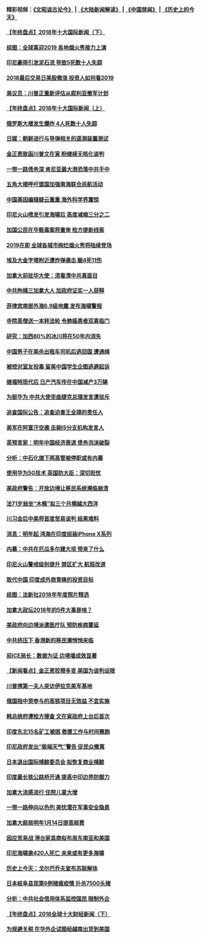 #### 精彩视频：[《文昭谈古论今》](https://github.com/gfw-breaker/wenzhao/blob/master/README.md?t=01011531) | [《大陆新闻解读》](https://github.com/gfw-breaker/ntdtv-comedy/blob/master/README.md?t=01011531) | [《中国禁闻》](https://github.com/gfw-breaker/ntdtv-news/blob/master/README.md?t=01011531) | [《历史上的今天》](https://github.com/gfw-breaker/today-in-history/blob/master/README.md?t=01011531) 

#### [【年终盘点】2018年十大国际新闻（下）](../pages/nsc418/n10925458.md?t=01011531) 

#### [组图：全球喜迎2019 各地烟火秀接力上演](../pages/nsc418/n10945584.md?t=01011531) 

#### [印尼豪雨引发泥石流 导致5死数十人失踪](../pages/nsc418/n10945409.md?t=01011531) 

#### [2018最后交易日美股微涨 投资人如何看2019](../pages/nsc418/n10944797.md?t=01011531) 

#### [美议员：川普正重新评估从叙利亚撤军计划](../pages/nsc418/n10944364.md?t=01011531) 

#### [【年终盘点】2018年十大国际新闻（上）](../pages/nsc418/n10924773.md?t=01011531) 

#### [俄罗斯大楼发生爆炸 4人死数十人失踪](../pages/nsc418/n10943682.md?t=01011531) 

#### [日媒：朝鲜进行与导弹相关的遥测装置测试](../pages/nsc418/n10943525.md?t=01011531) 

#### [金正恩致函川普文在寅 盼继续无核化谈判](../pages/nsc418/n10943074.md?t=01011531) 

#### [一带一路债务深 肯尼亚最大港恐落中共手中](../pages/nsc418/n10942794.md?t=01011531) 

#### [五角大楼呼吁盟国加强南海联合巡航活动](../pages/nsc418/n10942310.md?t=01011531) 

#### [中国基因编辑疑云重重 海外科学界震惊](../pages/nsc418/n10940149.md?t=01011531) 

#### [印尼火山喷发引发海啸后 高度减缩三分之二](../pages/nsc418/n10941435.md?t=01011531) 

#### [加国公民在华贩毒案将重审 检方提新线索](../pages/nsc418/n10940613.md?t=01011531) 

#### [2019在即 全球各城市绚烂烟火秀将陆续登场](../pages/nsc418/n10940465.md?t=01011531) 

#### [埃及大金字塔附近遭炸弹袭击 酿4死11伤](../pages/nsc418/n10940511.md?t=01011531) 

#### [加拿大前驻华大使：须看清中共真面目](../pages/nsc418/n10940389.md?t=01011531) 

#### [中共拘捕三加拿大人 加政府证实一人获释](../pages/nsc418/n10939393.md?t=01011531) 

#### [菲律宾南部外海6.9级地震 发布海啸警报](../pages/nsc418/n10939652.md?t=01011531) 

#### [寺院高僧送一本转法轮 令肺癌患者双喜临门](../pages/nsc418/n10937173.md?t=01011531) 

#### [研究：加西80%的冰川将在50年内消失](../pages/nsc418/n10939068.md?t=01011531) 

#### [中国男子在美杀出租车司机后逃回国 遭通缉](../pages/nsc418/n10939162.md?t=01011531) 

#### [被控对室友投毒 留美中国学生企图逃避起诉](../pages/nsc418/n10939143.md?t=01011531) 

#### [继福特现代后 日产汽车传在中国减产3万辆](../pages/nsc418/n10938892.md?t=01011531) 

#### [为挺华为 中共大使歪曲捷克总理发言遭驳斥](../pages/nsc418/n10938867.md?t=01011531) 

#### [追查国际公告：追查迫害王全璋的责任人](../pages/nsc418/n10937997.md?t=01011531) 

#### [美军在阿富汗空袭 击毙IS分支机构发言人](../pages/nsc418/n10937943.md?t=01011531) 

#### [英预言家：明年中国经济衰退 债务泡沫破裂](../pages/nsc418/n10937862.md?t=01011531) 

#### [分析：中石化旗下两高管被停职或有内幕](../pages/nsc418/n10936480.md?t=01011531) 

#### [使用华为5G技术 英国防大臣：深切担忧](../pages/nsc418/n10936847.md?t=01011531) 

#### [美政府警告：开放边境让移民系统濒临崩溃](../pages/nsc418/n10936858.md?t=01011531) 

#### [法71岁翁坐“木桶”拟三个月横越大西洋](../pages/nsc418/n10936510.md?t=01011531) 

#### [川习会后中美将首度贸易谈判 结果难料](../pages/nsc418/n10936366.md?t=01011531) 

#### [消息：明年起 鸿海在印度组装iPhone X系列](../pages/nsc418/n10936455.md?t=01011531) 

#### [内幕：中共在厄瓜多尔建大坝 带来了什么](../pages/nsc418/n10936259.md?t=01011531) 

#### [印尼火山警戒级别提升 禁区扩大 航班改道](../pages/nsc418/n10936243.md?t=01011531) 

#### [取代中国 印度成外商青睐的投资目标](../pages/nsc418/n10935215.md?t=01011531) 

#### [组图：法新社2018年年度照片精选](../pages/nsc418/n10935213.md?t=01011531) 

#### [加拿大政坛2018年的5件大事是啥？](../pages/nsc418/n10934199.md?t=01011531) 

#### [美政府向边境派遣医疗队 预防疾病蔓延](../pages/nsc418/n10934482.md?t=01011531) 

#### [中共挤压下 香港新的移民潮悄悄来临](../pages/nsc418/n10934111.md?t=01011531) 

#### [前ICE局长：数据为证 边境墙成效显著](../pages/nsc418/n10934433.md?t=01011531) 

#### [【新闻看点】金正恩狡猾多变 美国为谈判设限](../pages/nsc418/n10934183.md?t=01011531) 

#### [川普携第一夫人突访伊拉克美军基地](../pages/nsc418/n10934352.md?t=01011531) 

#### [俄国指中资参与的高铁项目无效益 不宜实施](../pages/nsc418/n10934141.md?t=01011531) 

#### [韩总统府遭检方搜查 文在寅政府上台后首次](../pages/nsc418/n10933090.md?t=01011531) 

#### [印度东北15名矿工被困 救援工作与时间赛跑](../pages/nsc418/n10933676.md?t=01011531) 

#### [印尼政府发出“极端天气”警告 促民众撤离](../pages/nsc418/n10933470.md?t=01011531) 

#### [日本退出国际捕鲸委员会 拟恢复商业捕鲸](../pages/nsc418/n10933334.md?t=01011531) 

#### [印度最长铁公路桥开通 提高中印边界防御力](../pages/nsc418/n10932809.md?t=01011531) 

#### [加拿大流感流行 住院儿童大增](../pages/nsc418/n10932744.md?t=01011531) 

#### [一带一路伸向以色列 美忧潜在军事安全隐患](../pages/nsc418/n10932712.md?t=01011531) 

#### [加拿大邮局明年1月14日提高邮费](../pages/nsc418/n10932741.md?t=01011531) 

#### [因应贸易战 港台家具商拟布局东南亚和美国](../pages/nsc418/n10932654.md?t=01011531) 

#### [印尼海啸逾420人死亡 未来或有更多海啸](../pages/nsc418/n10932350.md?t=01011531) 

#### [历史上今天：戈尔巴乔夫宣布苏联解体](../pages/nsc418/n10932195.md?t=01011531) 

#### [日本岐阜县现第6例猪瘟疫情 扑杀7500头猪](../pages/nsc418/n10931585.md?t=01011531) 

#### [分析：中共社会信用体系监控国民 限制外企](../pages/nsc418/n10928781.md?t=01011531) 

#### [【年终盘点】2018全球十大财经新闻（下）](../pages/nsc418/n10918551.md?t=01011531) 

#### [为规避关税 在华外企试图经越南出货到美国](../pages/nsc418/n10931698.md?t=01011531) 

